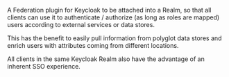 A Federation plugin for Keycloak to be attached into a Realm, so that all clients can use it to authenticate / authorize (as long as roles are mapped) users according to external services or data stores.

This has the benefit to easily pull information from polyglot data stores and enrich users with attributes coming from different locations.

All clients in the same Keycloak Realm also have the advantage of an inherent SSO experience.